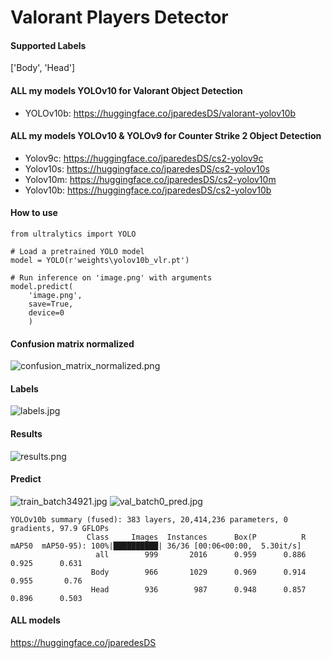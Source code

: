 # Valorant Players Detector

#### Supported Labels
['Body', 'Head']

#### ALL my models YOLOv10 for Valorant Object Detection
- YOLOv10b: https://huggingface.co/jparedesDS/valorant-yolov10b

#### ALL my models YOLOv10 & YOLOv9 for Counter Strike 2 Object Detection
- Yolov9c: https://huggingface.co/jparedesDS/cs2-yolov9c
- Yolov10s: https://huggingface.co/jparedesDS/cs2-yolov10s
- Yolov10m: https://huggingface.co/jparedesDS/cs2-yolov10m
- Yolov10b: https://huggingface.co/jparedesDS/cs2-yolov10b

#### How to use
```
from ultralytics import YOLO

# Load a pretrained YOLO model
model = YOLO(r'weights\yolov10b_vlr.pt')

# Run inference on 'image.png' with arguments
model.predict(
    'image.png',
    save=True,
    device=0
    )
```
#### Confusion matrix normalized
![confusion_matrix_normalized.png](https://cdn-uploads.huggingface.co/production/uploads/62e1c9b42e4cab6e39dafc97/_yp5HjaiN54WjIur4HS8T.png)
#### Labels
![labels.jpg](https://cdn-uploads.huggingface.co/production/uploads/62e1c9b42e4cab6e39dafc97/MtFhhrP7_kp4d2pJRC8ss.jpeg)
#### Results
![results.png](https://cdn-uploads.huggingface.co/production/uploads/62e1c9b42e4cab6e39dafc97/JLy3fffqvxIoY4C0wcwjR.png)
#### Predict
![train_batch34921.jpg](https://cdn-uploads.huggingface.co/production/uploads/62e1c9b42e4cab6e39dafc97/R0xOHQsHqSpq-8Hc8umRY.jpeg)
![val_batch0_pred.jpg](https://cdn-uploads.huggingface.co/production/uploads/62e1c9b42e4cab6e39dafc97/KWygqgi-Gka7eNdKCkPN1.jpeg)
```
YOLOv10b summary (fused): 383 layers, 20,414,236 parameters, 0 gradients, 97.9 GFLOPs
                 Class     Images  Instances      Box(P          R      mAP50  mAP50-95): 100%|██████████| 36/36 [00:06<00:00,  5.30it/s]
                   all        999       2016      0.959      0.886      0.925      0.631
                  Body        966       1029      0.969      0.914      0.955       0.76
                  Head        936        987      0.948      0.857      0.896      0.503
```

#### ALL models
https://huggingface.co/jparedesDS
